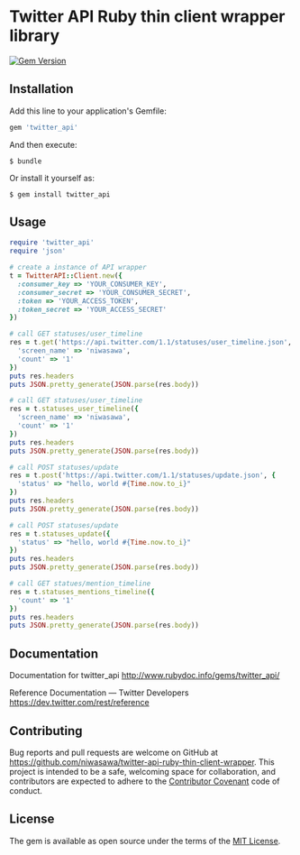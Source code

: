 # Twitter API Ruby thin client wrapper library

[![Gem Version](https://badge.fury.io/rb/twitter_api.svg)](https://badge.fury.io/rb/twitter_api)

## Installation

Add this line to your application's Gemfile:

```ruby
gem 'twitter_api'
```

And then execute:

    $ bundle

Or install it yourself as:

    $ gem install twitter_api

## Usage

```ruby
require 'twitter_api'
require 'json'

# create a instance of API wrapper
t = TwitterAPI::Client.new({
  :consumer_key => 'YOUR_CONSUMER_KEY',
  :consumer_secret => 'YOUR_CONSUMER_SECRET',
  :token => 'YOUR_ACCESS_TOKEN',
  :token_secret => 'YOUR_ACCESS_SECRET'
})

# call GET statuses/user_timeline
res = t.get('https://api.twitter.com/1.1/statuses/user_timeline.json', {
  'screen_name' => 'niwasawa',
  'count' => '1'
})
puts res.headers
puts JSON.pretty_generate(JSON.parse(res.body))

# call GET statuses/user_timeline
res = t.statuses_user_timeline({
  'screen_name' => 'niwasawa',
  'count' => '1'
})
puts res.headers
puts JSON.pretty_generate(JSON.parse(res.body))

# call POST statuses/update
res = t.post('https://api.twitter.com/1.1/statuses/update.json', {
  'status' => "hello, world #{Time.now.to_i}"
})
puts res.headers
puts JSON.pretty_generate(JSON.parse(res.body))

# call POST statuses/update
res = t.statuses_update({
  'status' => "hello, world #{Time.now.to_i}"
})
puts res.headers
puts JSON.pretty_generate(JSON.parse(res.body))

# call GET statues/mention_timeline
res = t.statuses_mentions_timeline({
  'count' => '1'
})
puts res.headers
puts JSON.pretty_generate(JSON.parse(res.body))
```

## Documentation

Documentation for twitter_api
http://www.rubydoc.info/gems/twitter_api/

Reference Documentation — Twitter Developers
https://dev.twitter.com/rest/reference

## Contributing

Bug reports and pull requests are welcome on GitHub at https://github.com/niwasawa/twitter-api-ruby-thin-client-wrapper. This project is intended to be a safe, welcoming space for collaboration, and contributors are expected to adhere to the [Contributor Covenant](http://contributor-covenant.org) code of conduct.

## License

The gem is available as open source under the terms of the [MIT License](http://opensource.org/licenses/MIT).

